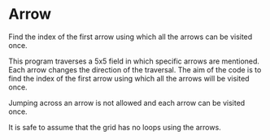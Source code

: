 # Arrow
Find the index of the first arrow using which all the arrows can be visited once.

This program traverses a 5x5 field in which specific arrows are mentioned. Each arrow changes the direction of the traversal. The aim of the code is to find the index of the first arrow using which all the arrows will be visited once.

Jumping across an arrow is not allowed and each arrow can be visited once.

It is safe to assume that the grid has no loops using the arrows.
